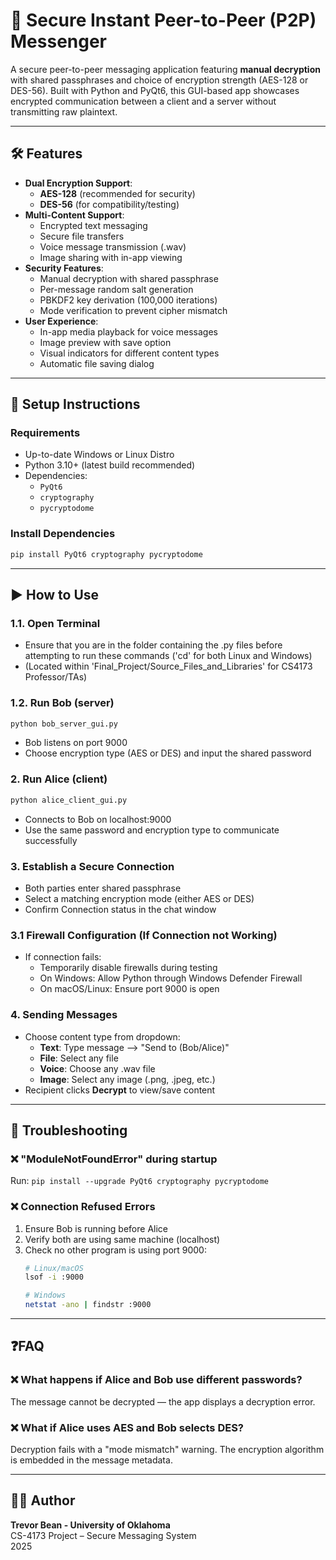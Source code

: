 # 🔐 Secure Instant Peer-to-Peer (P2P) Messenger

A secure peer-to-peer messaging application featuring **manual decryption** with shared passphrases and choice of encryption strength (AES-128 or DES-56). Built with Python and PyQt6, this GUI-based app showcases encrypted communication between a client and a server without transmitting raw plaintext.

---

## 🛠 Features

- **Dual Encryption Support**:
  - **AES-128** (recommended for security)
  - **DES-56** (for compatibility/testing)
- **Multi-Content Support**:
  - Encrypted text messaging
  - Secure file transfers
  - Voice message transmission (.wav)
  - Image sharing with in-app viewing
- **Security Features**:
  - Manual decryption with shared passphrase
  - Per-message random salt generation
  - PBKDF2 key derivation (100,000 iterations)
  - Mode verification to prevent cipher mismatch
- **User Experience**:
  - In-app media playback for voice messages
  - Image preview with save option
  - Visual indicators for different content types
  - Automatic file saving dialog

---

## 🚀 Setup Instructions

### Requirements
- Up-to-date Windows or Linux Distro
- Python 3.10+ (latest build recommended)
- Dependencies:
  - `PyQt6`
  - `cryptography`
  - `pycryptodome`

### Install Dependencies

```bash
pip install PyQt6 cryptography pycryptodome 
```

---
## ▶️ How to Use

### 1.1. Open Terminal 

- Ensure that you are in the folder containing the .py files before attempting to run these commands ('cd' for both Linux and Windows)
- (Located within 'Final_Project/Source_Files_and_Libraries' for CS4173 Professor/TAs)

### 1.2. Run Bob (server)

```bash
python bob_server_gui.py
```

- Bob listens on port 9000
- Choose encryption type (AES or DES) and input the shared password

### 2. Run Alice (client)

```bash
python alice_client_gui.py
```

- Connects to Bob on localhost:9000
- Use the same password and encryption type to communicate successfully

### 3. Establish a Secure Connection

- Both parties enter shared passphrase
- Select a matching encryption mode (either AES or DES)
- Confirm Connection status in the chat window

### 3.1 Firewall Configuration (If Connection not Working)
- If connection fails:
  - Temporarily disable firewalls during testing
  - On Windows: Allow Python through Windows Defender Firewall
  - On macOS/Linux: Ensure port 9000 is open

### 4. Sending Messages

- Choose content type from dropdown:
  - **Text**: Type message --> "Send to (Bob/Alice)"
  - **File**: Select any file 
  - **Voice**: Choose any .wav file
  - **Image**: Select any image (.png, .jpeg, etc.)
- Recipient clicks **Decrypt** to view/save content
---

## 🐛 Troubleshooting

### ❌ "ModuleNotFoundError" during startup
Run: `pip install --upgrade PyQt6 cryptography pycryptodome`

### ❌ Connection Refused Errors
1. Ensure Bob is running before Alice
2. Verify both are using same machine (localhost)
3. Check no other program is using port 9000:
   ```bash
   # Linux/macOS
   lsof -i :9000
   
   # Windows
   netstat -ano | findstr :9000
---

## ❓FAQ

### ❌ What happens if Alice and Bob use different passwords?
The message cannot be decrypted — the app displays a decryption error.

### ❌ What if Alice uses AES and Bob selects DES?
Decryption fails with a "mode mismatch" warning. The encryption algorithm is embedded in the message metadata.

---
## 🧑‍💻 Author

**Trevor Bean - University of Oklahoma**  
CS-4173 Project – Secure Messaging System  
2025

